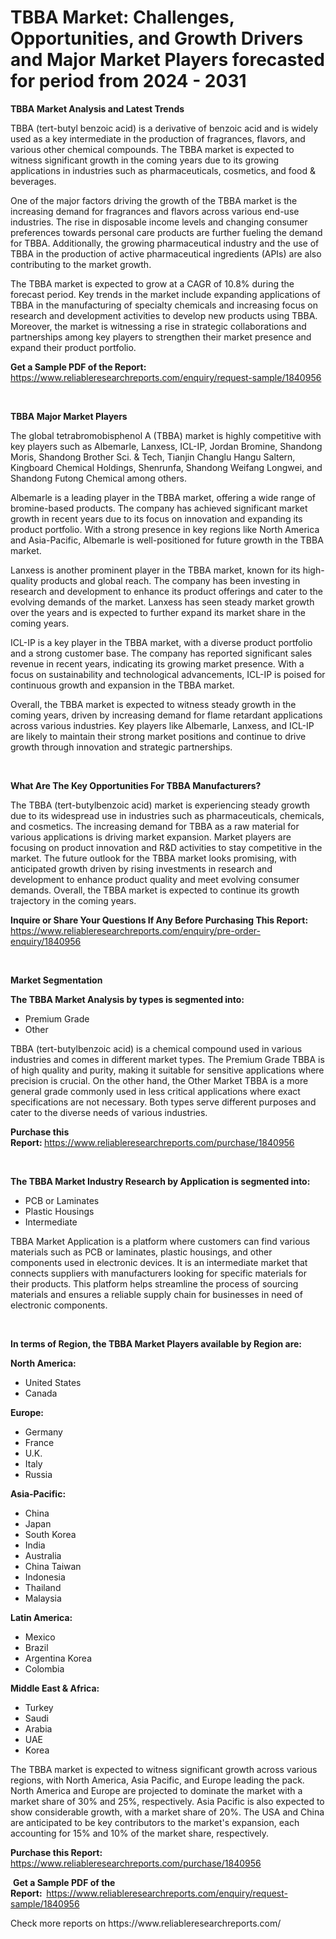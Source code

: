 <p><h1>TBBA Market: Challenges, Opportunities, and Growth Drivers and Major Market Players forecasted for period from 2024 - 2031</h1></p><p><strong>TBBA Market Analysis and Latest Trends</strong></p>
<p><p>TBBA (tert-butyl benzoic acid) is a derivative of benzoic acid and is widely used as a key intermediate in the production of fragrances, flavors, and various other chemical compounds. The TBBA market is expected to witness significant growth in the coming years due to its growing applications in industries such as pharmaceuticals, cosmetics, and food & beverages.</p><p>One of the major factors driving the growth of the TBBA market is the increasing demand for fragrances and flavors across various end-use industries. The rise in disposable income levels and changing consumer preferences towards personal care products are further fueling the demand for TBBA. Additionally, the growing pharmaceutical industry and the use of TBBA in the production of active pharmaceutical ingredients (APIs) are also contributing to the market growth.</p><p>The TBBA market is expected to grow at a CAGR of 10.8% during the forecast period. Key trends in the market include expanding applications of TBBA in the manufacturing of specialty chemicals and increasing focus on research and development activities to develop new products using TBBA. Moreover, the market is witnessing a rise in strategic collaborations and partnerships among key players to strengthen their market presence and expand their product portfolio.</p></p>
<p><strong>Get a Sample PDF of the Report:&nbsp;</strong> <a href="https://www.reliableresearchreports.com/enquiry/request-sample/1840956">https://www.reliableresearchreports.com/enquiry/request-sample/1840956</a></p>
<p>&nbsp;</p>
<p><strong>TBBA Major Market Players</strong></p>
<p><p>The global tetrabromobisphenol A (TBBA) market is highly competitive with key players such as Albemarle, Lanxess, ICL-IP, Jordan Bromine, Shandong Moris, Shandong Brother Sci. & Tech, Tianjin Changlu Hangu Saltern, Kingboard Chemical Holdings, Shenrunfa, Shandong Weifang Longwei, and Shandong Futong Chemical among others.</p><p>Albemarle is a leading player in the TBBA market, offering a wide range of bromine-based products. The company has achieved significant market growth in recent years due to its focus on innovation and expanding its product portfolio. With a strong presence in key regions like North America and Asia-Pacific, Albemarle is well-positioned for future growth in the TBBA market.</p><p>Lanxess is another prominent player in the TBBA market, known for its high-quality products and global reach. The company has been investing in research and development to enhance its product offerings and cater to the evolving demands of the market. Lanxess has seen steady market growth over the years and is expected to further expand its market share in the coming years.</p><p>ICL-IP is a key player in the TBBA market, with a diverse product portfolio and a strong customer base. The company has reported significant sales revenue in recent years, indicating its growing market presence. With a focus on sustainability and technological advancements, ICL-IP is poised for continuous growth and expansion in the TBBA market.</p><p>Overall, the TBBA market is expected to witness steady growth in the coming years, driven by increasing demand for flame retardant applications across various industries. Key players like Albemarle, Lanxess, and ICL-IP are likely to maintain their strong market positions and continue to drive growth through innovation and strategic partnerships.</p></p>
<p>&nbsp;</p>
<p><strong>What Are The Key Opportunities For TBBA Manufacturers?</strong></p>
<p><p>The TBBA (tert-butylbenzoic acid) market is experiencing steady growth due to its widespread use in industries such as pharmaceuticals, chemicals, and cosmetics. The increasing demand for TBBA as a raw material for various applications is driving market expansion. Market players are focusing on product innovation and R&D activities to stay competitive in the market. The future outlook for the TBBA market looks promising, with anticipated growth driven by rising investments in research and development to enhance product quality and meet evolving consumer demands. Overall, the TBBA market is expected to continue its growth trajectory in the coming years.</p></p>
<p><strong>Inquire or Share Your Questions If Any Before Purchasing This Report:</strong> <a href="https://www.reliableresearchreports.com/enquiry/pre-order-enquiry/1840956">https://www.reliableresearchreports.com/enquiry/pre-order-enquiry/1840956</a></p>
<p>&nbsp;</p>
<p><strong>Market Segmentation</strong></p>
<p><strong>The TBBA Market Analysis by types is segmented into:</strong></p>
<p><ul><li>Premium Grade</li><li>Other</li></ul></p>
<p><p>TBBA (tert-butylbenzoic acid) is a chemical compound used in various industries and comes in different market types. The Premium Grade TBBA is of high quality and purity, making it suitable for sensitive applications where precision is crucial. On the other hand, the Other Market TBBA is a more general grade commonly used in less critical applications where exact specifications are not necessary. Both types serve different purposes and cater to the diverse needs of various industries.</p></p>
<p><strong>Purchase this Report:&nbsp;</strong><a href="https://www.reliableresearchreports.com/purchase/1840956">https://www.reliableresearchreports.com/purchase/1840956</a></p>
<p>&nbsp;</p>
<p><strong>The TBBA Market Industry Research by Application is segmented into:</strong></p>
<p><ul><li>PCB or Laminates</li><li>Plastic Housings</li><li>Intermediate</li></ul></p>
<p><p>TBBA Market Application is a platform where customers can find various materials such as PCB or laminates, plastic housings, and other components used in electronic devices. It is an intermediate market that connects suppliers with manufacturers looking for specific materials for their products. This platform helps streamline the process of sourcing materials and ensures a reliable supply chain for businesses in need of electronic components.</p></p>
<p>&nbsp;</p>
<p><strong>In terms of Region, the TBBA Market Players available by Region are:</strong></p>
<p>
    <p> <strong> North America: </strong>
        <ul>
            <li>United States</li>
            <li>Canada</li>
        </ul>
        </p> 
    <p> <strong> Europe: </strong>
        <ul>
            <li>Germany</li>
            <li>France</li>
            <li>U.K.</li>
            <li>Italy</li>
            <li>Russia</li>
        </ul>
        </p> 
    <p> <strong> Asia-Pacific: </strong>
        <ul>
            <li>China</li>
            <li>Japan</li>
            <li>South Korea</li>
            <li>India</li>
            <li>Australia</li>
            <li>China Taiwan</li>
            <li>Indonesia</li>
            <li>Thailand</li>
            <li>Malaysia</li>
        </ul>
        </p> 
    <p> <strong> Latin America: </strong>
        <ul>
            <li>Mexico</li>
            <li>Brazil</li>
            <li>Argentina Korea</li>
            <li>Colombia</li>
        </ul>
        </p> 
    <p> <strong> Middle East & Africa: </strong>
        <ul>
            <li>Turkey</li>
            <li>Saudi</li>
            <li>Arabia</li>
            <li>UAE</li>
            <li>Korea</li>
        </ul>
    </p>
    </p>
<p><p>The TBBA market is expected to witness significant growth across various regions, with North America, Asia Pacific, and Europe leading the pack. North America and Europe are projected to dominate the market with a market share of 30% and 25%, respectively. Asia Pacific is also expected to show considerable growth, with a market share of 20%. The USA and China are anticipated to be key contributors to the market's expansion, each accounting for 15% and 10% of the market share, respectively.</p></p>
<p><strong>Purchase this Report: </strong><a href="https://www.reliableresearchreports.com/purchase/1840956">https://www.reliableresearchreports.com/purchase/1840956</a></p>
<p>&nbsp;<strong>Get a Sample PDF of the Report:&nbsp;&nbsp;</strong><a href="https://www.reliableresearchreports.com/enquiry/request-sample/1840956">https://www.reliableresearchreports.com/enquiry/request-sample/1840956</a></p>
<p><strong></strong></p>
<p>Check more reports on https://www.reliableresearchreports.com/</p>